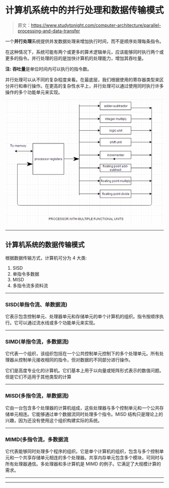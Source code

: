 # 计算机系统中的并行处理和数据传输模式

> 原文：<https://www.studytonight.com/computer-architecture/parallel-processing-and-data-transfer>

一个**并行处理**系统提供并发数据处理来增加执行时间，而不是顺序处理每条指令。

在这种情况下，系统可能有两个或更多的算术逻辑单元，应该能够同时执行两个或更多的指令。并行处理的目的是加快计算机的处理能力，增加其吞吐量。

**注:** **吞吐量**是单位时间内可以执行的指令数。

并行处理可以从不同的复杂程度来看。在最底层，我们根据使用的寄存器类型来区分并行和串行操作。在更高的复杂性水平上，并行处理可以通过使用同时执行许多操作的多个功能单元来实现。

![Mapping and Concept of Virtual Memory](img/2b0fb0100a8522b64e187819a8df2cb5.png)

* * *

## 计算机系统的数据传输模式

根据数据传输方式，计算机可分为 4 大类:

1.  SISD
2.  单指令多数据
3.  MISD
4.  多指令流多资料流

* * *

### SISD(单指令流、单数据流)

它表示包含控制单元、处理器单元和存储单元的单个计算机的组织。指令按顺序执行。它可以通过流水线或多个功能单元来实现。

* * *

### SIMD(单指令流，多数据流)

它代表一个组织，该组织包括在一个公共控制单元控制下的多个处理单元。所有处理器从控制单元接收相同的指令，但对数据的不同部分进行操作。

它们是高度专业化的计算机。它们基本上用于以向量或矩阵形式表示的数值问题。但是它们不适用于其他类型的计算

* * *

### MISD(多指令流，单数据流)

它由一台包含多个处理器的计算机组成，这些处理器与多个控制单元和一个公共存储单元相连。它能够通过单个数据流同时处理多个指令。MISD 结构只是理论上的兴趣，因为还没有使用这个组织构建实际的系统。

* * *

### MIMD(多指令流，多数据流

它代表能够同时处理多个程序的组织。它是单个计算机的组织，包含与多个控制单元和一个共享存储单元相连的多个处理器。共享内存单元包含多个模块，可同时与所有处理器通信。多处理器和多计算机是 MIMD 的例子。它满足了大规模计算的需求。

* * *

* * *